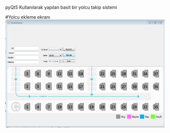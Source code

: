 pyQt5 Kullanılarak yapılan basit bir yolcu takip sistemi

#Yolcu ekleme ekranı
![](demo/yolcu-ekle.PNG)
